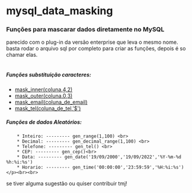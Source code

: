 # mysql_data_masking
### Funções para mascarar dados diretamente no MySQL
parecido com o plug-in da versão enterprise que leva o mesmo nome.<br>
basta rodar o arquivo sql por completo para criar as funções, depois é so chamar elas.<br><br>
##### Funções substituição caracteres:

* [mask_inner(coluna,4,2)](#Título-e-Imagem-de-capa)
* [mask_outer(coluna,0,3)](#badges)
* [mask_email(coluna_de_email)](#índice)
* [mask_tel(coluna_de_tel,'$')](#descrição-do-projeto)
        
##### Funções de dados Aleatórios:<br>
        * Inteiro: --------- gen_range(1,100) <br>
        * Decimal: --------- gen_decimal_range(1,100) <br>
        * Telefone: --------- gen_tel() <br>
        * CEP: --------- gen_cep()<br>
        * Data: --------- gen_date('19/09/2000','19/09/2022','%Y-%m-%d %h:%i:%s') 
        * Horario: --------- gen_time('00:00:00','23:59:59','%H:%i:%s') </p><br><br>
        
 se tiver alguma sugestão ou quiser contribuir tmj!




